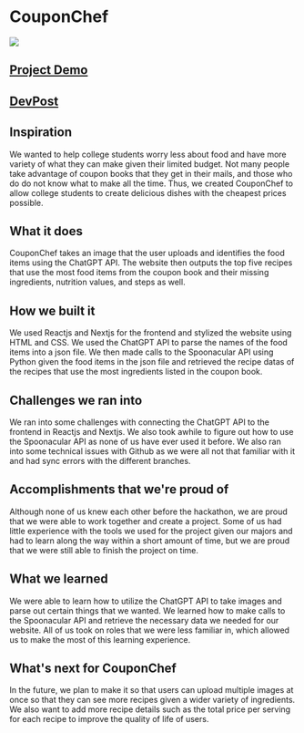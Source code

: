 # CouponChef
![](https://d112y698adiu2z.cloudfront.net/photos/production/software_thumbnail_photos/002/717/540/datas/medium.png)

## [Project Demo](https://www.youtube.com/watch?v=C1cfvL4F5nk)

## [DevPost](https://devpost.com/software/couponchef?ref_content=user-portfolio&ref_feature=in_progress)

## Inspiration

We wanted to help college students worry less about food and have more variety of what they can make given their limited budget. Not many people take advantage of coupon books that they get in their mails, and those who do do not know what to make all the time. Thus, we created CouponChef to allow college students to create delicious dishes with the cheapest prices possible.

## What it does

CouponChef takes an image that the user uploads and identifies the food items using the ChatGPT API. The website then outputs the top five recipes that use the most food items from the coupon book and their missing ingredients, nutrition values, and steps as well.

## How we built it

We used Reactjs and Nextjs for the frontend and stylized the website using HTML and CSS. We used the ChatGPT API to parse the names of the food items into a json file. We then made calls to the Spoonacular API using Python given the food items in the json file and retrieved the recipe datas of the recipes that use the most ingredients listed in the coupon book.

## Challenges we ran into

We ran into some challenges with connecting the ChatGPT API to the frontend in Reactjs and Nextjs. We also took awhile to figure out how to use the Spoonacular API as none of us have ever used it before. We also ran into some technical issues with Github as we were all not that familiar with it and had sync errors with the different branches.

## Accomplishments that we're proud of

Although none of us knew each other before the hackathon, we are proud that we were able to work together and create a project. Some of us had little experience with the tools we used for the project given our majors and had to learn along the way within a short amount of time, but we are proud that we were still able to finish the project on time.

## What we learned

We were able to learn how to utilize the ChatGPT API to take images and parse out certain things that we wanted. We learned how to make calls to the Spoonacular API and retrieve the necessary data we needed for our website. All of us took on roles that we were less familiar in, which allowed us to make the most of this learning experience.

## What's next for CouponChef

In the future, we plan to make it so that users can upload multiple images at once so that they can see more recipes given a wider variety of ingredients. We also want to add more recipe details such as the total price per serving for each recipe to improve the quality of life of users.
